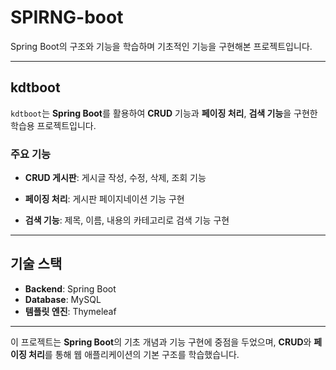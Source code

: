 # SPIRNG-boot

Spring Boot의 구조와 기능을 학습하며 기초적인 기능을 구현해본 프로젝트입니다.  

---



## kdtboot

`kdtboot`는 **Spring Boot**를 활용하여 **CRUD** 기능과 **페이징 처리**, **검색 기능**을 구현한 학습용 프로젝트입니다.  

### **주요 기능**   

- **CRUD 게시판**: 게시글 작성, 수정, 삭제, 조회 기능   

- **페이징 처리**: 게시판 페이지네이션 기능 구현 

- **검색 기능**: 제목, 이름, 내용의 카테고리로 검색 기능 구현

---

## **기술 스택**  

- **Backend**: Spring Boot  
- **Database**: MySQL
- **템플릿 엔진**: Thymeleaf 
---
이 프로젝트는 **Spring Boot**의 기초 개념과 기능 구현에 중점을 두었으며, **CRUD**와 **페이징 처리**를 통해 웹 애플리케이션의 기본 구조를 학습했습니다.







